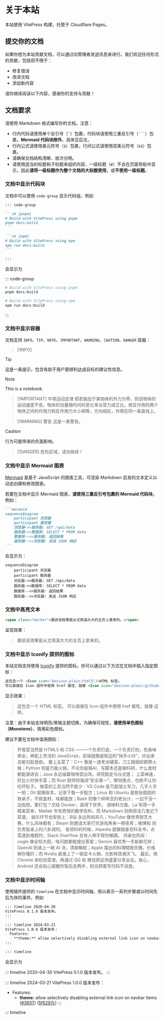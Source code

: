 # 关于本站

本站使用 VitePress 构建，托管于 Cloudflare Pages。

## 提交你的文档

如果你想为本站贡献文档，可以通过向管理者发送讯息来进行。我们欢迎任何形式的贡献，包括但不限于：

- 修复错误
- 改进文档
- 添加新内容

请你继续阅读以下内容，感谢你的支持与贡献！

## 文档要求

请使用 Markdown 格式编写你的文档。注意：

- 行内代码请使用单个反引号（`` ` ``）包裹，代码块请使用三重反引号（` ``` `）包裹。**Mermaid 代码块除外**，具体见后文。
- 行内公式请使用美元符号（`$`）包裹，行间公式请使用双美元符号（`$$`）包裹。
- 请确保文档结构清晰、层次分明。
- 请使用适当的标题和子标题来组织内容，一级标题（`#`）不会在页面导航中显示，因此**请将一级标题作为整个文档的大标题使用**，或**不使用一级标题**。

### 文档中显示代码块

文档中可以使用 `code-group` 显示代码组，例如
````markdown
::: code-group

```sh [pnpm]
# Build with VitePress using pnpm
pnpm docs:build
```

```sh [npm]
# Build with VitePress using npm
npm run docs:build
```

:::
````

会显示为

::: code-group

```sh [pnpm]
# Build with VitePress using pnpm
pnpm docs:build
```

```sh [npm]
# Build with VitePress using npm
npm run docs:build
```

:::

### 文档中显示容器

文档支持 `INFO`、`TIP`、`NOTE`、`IMPORTANT`、`WARNING`、`CAUTION`、`DANGER` 容器：

> [!INFO]

> [!TIP]
> 这是一条提示，包含有助于用户更顺利达成目标的建议性信息。

> [!NOTE]
> This is a notebook.

> [!IMPORTANT] 牛顿运动定律
> 假若施加于某物体的外力为零，则该物体的运动速度不变。物体的动量随时间的变化率与受力成正比。相互作用的两个物体之间的作用力和反作用力大小相等，方向相反，作用在同一条直线上。

> [!WARNING] 警告
> 这是一条警告。

> [!CAUTION]
> 行为可能带来的负面影响。

> [!DANGER]
> 危险区域，请勿继续！

### 文档中显示 Mermaid 图表

[Mermaid](https://mermaid.js.org/) 是基于 JavaScript 的图表工具，可渲染 Markdown 启发的文本定义以动态创建和修改图表。

若要在文档中显示 Mermaid 图表，**请使用三重反引号包裹的 Mermaid 代码块**，例如：

````markdown
```mermaid
sequenceDiagram
    participant 浏览器
    participant 服务器
    浏览器->>服务器: GET /api/data
    服务器->>数据库: SELECT * FROM data
    数据库-->>服务器: 返回结果
    服务器-->>浏览器: 发送 JSON 响应
```
````

会显示为：

```mermaid
sequenceDiagram
    participant 浏览器
    participant 服务器
    浏览器->>服务器: GET /api/data
    服务器->>数据库: SELECT * FROM data
    数据库-->>服务器: 返回结果
    服务器-->>浏览器: 发送 JSON 响应
```

### 文档中高亮文本

```html
<span class="marker">据说该效果是从尤雨溪大大的主页上拿来的。</span>
```

呈现效果：

> <span class="marker">据说该效果是从尤雨溪大大的主页上拿来的。</span>

### 文档中显示 Iconify 提供的图标

本站文档支持使用 [Iconify](https://iconify.design/) 提供的图标。你可以通过以下方式在文档中插入指定图标：

```html
这包含一个 <Icon icon="devicon-plain:html5"/>HTML 标签。
可以直接在 Icon 组件中使用 href 属性，就像 <Icon icon="devicon-plain:githubcodespaces" href="https://github.com/vuejs/vitepress"/> 这样。
```

显示效果：

> 这包含一个 <Icon icon="devicon-plain:html5"/>HTML 标签。
> 可以直接在 Icon 组件中使用 href 属性，就像 <Icon icon="devicon-plain:githubcodespaces" href="https://github.com/vuejs/vitepress"/> 这样。

注意：由于本站支持明亮/黑暗主题切换，为确保可视性，**请使用单色图标（Monotone）**，慎用彩色图标。

建议不要在文档中滥用图标：

> 开胃菜当然是 <Icon icon="fa7-brands:html5" href="https://www.w3.org/html/"/>HTML5 和 <Icon icon="fa7-brands:css" href="https://www.w3.org/Style/CSS/"/>CSS ——一个负责打底，一个负责打扮，色香味俱全，再配上灵活的 <Icon icon="fa7-brands:js-square" href="https://www.javascript.com/"/>JavaScript，前端就像是街边的“快手小炒”，炒出来总能勾起食欲。
> 要上主菜了：<Icon icon="simple-icons:cplusplus"/>C++ 像是一道老派硬菜，刀工精细却颇费火候；<Icon icon="fa7-brands:python" href="https://www.python.org/"/>Python 则是万能火锅，不论你是搞AI、写脚本还是做科研，什么食材都能涮进去；<Icon icon="fa7-brands:java" href="https://www.java.com/"/>Java 永远端着咖啡壶出场，讲究稳定与仪式感；<Icon icon="fa7-brands:golang" href="https://go.dev/"/> 上菜神速，好比小炒快手菜；而 <Icon icon="fa7-brands:rust" href="https://www.rust-lang.org/"/>Rust 厨师则强调“安全第一”，哪怕慢点，也绝不让你吃坏肚子。
> 做菜的工具当然不能少：<Icon icon="devicon-plain:vscode" href="https://code.visualstudio.com/"/>VS Code 是万能瑞士军刀，几乎人手一把；<Icon icon="fa7-brands:git-alt" href="https://git-scm.com/"/>Git 就像账本，记录下每一步配方；<Icon icon="fa7-brands:linux" href="https://www.linux.org/"/>Linux 和 <Icon icon="fa7-brands:ubuntu" href="https://ubuntu.com/"/>Ubuntu 是那张稳固的铁桌子，不挑食材，啥都能放；<Icon icon="devicon-plain:bash" href="https://www.gnu.org/software/bash/"/>Bash 则像个碎碎念的老伙计，一边干活一边抱怨。要打包？交给 <Icon icon="fa7-brands:docker" href="https://www.docker.com/"/>Docker，装得下世界。
> 调味料方面，La<Icon icon="fa7-brands:tex" href="https://www.latex-project.org/"/> 写得一手精美菜单，<Icon icon="devicon-plain:matlab" href="https://www.mathworks.com/products/matlab.html"/>Matlab 专攻奇怪的数学佐料，而 <Icon icon="fa7-brands:markdown" href="https://daringfireball.net/projects/markdown/"/>Markdown 则用简洁几笔记下菜谱。
> 娱乐环节也安排上：<Icon icon="fa7-brands:bilibili" href="https://www.bilibili.com/"/>B站 永远热闹非凡；<Icon icon="fa7-brands:youtube" href="https://www.youtube.com/"/>YouTube 像世界厨艺大赛，什么风味都有；<Icon icon="fa7-brands:steam" href="https://www.steampowered.com/"/>Steam 则邀请大家打完游戏再来一顿夜宵；<Icon icon="fa7-brands:weibo" href="https://www.weibo.com/"/>微博和 <Icon icon="fa7-brands:x-twitter" href="https://x.com/"/> 则负责饭桌上的八卦调剂。
> 查资料的时候，<Icon icon="fa7-brands:wikipedia-w" href="https://www.wikipedia.org/"/>ikipedia 就像随身百科全书，点菜遇到难题时，<Icon icon="fa7-brands:stack-overflow" href="https://stackoverflow.com/"/>Stack Overflow 总有人伸手帮你解围。
> 邻桌也热闹：<Icon icon="fa7-brands:google" href="https://www.google.com/"/>oogle 像全知大厨，啥问题都能搜出答案；<Icon icon="simple-icons:googlegemini" href="https://gemini.google.com/"/>Gemini 喜欢秀一手新鲜花样；<Icon icon="fa7-brands:openai" href="https://openai.com/"/>OpenAI 则递上一碗 AI 汤，清爽解腻；<Icon icon="fa7-brands:apple" href="https://www.apple.com/"/>Apple 摆出的料理精致优雅，价格嘛你懂的；而 <Icon icon="simple-icons:nvidia" href="https://www.nvidia.com/"/>Nvidia 直接上了一锅显卡火锅，光影特效满天飞。
> 最后，用 <Icon icon="fa7-brands:chrome" href="https://www.google.com/chrome/"/>Chrome 来检验菜谱，再通过 <Icon icon="fa7-brands:qq" href="https://www.qq.com/"/>QQ 和 <Icon icon="fa7-brands:weixin" href="https://weixin.qq.com/"/>微信把这场盛宴分享出去。放心，<Icon icon="fa7-brands:android" href="https://www.android.com/"/>Android 还会贴心提醒你饭后走两步，别光顾着写代码不消食。

### 文档中显示时间轴

使用插件提供的 `timeline` 在文档中显示时间轴，用以表示一系列步骤或以时间先后为序的事件。例如
```markdown
::: timeline 2020-04-30
VitePress 0.1.0 版本发布。
:::

::: timeline 2024-03-21
VitePress 1.0.0 版本发布：
- Features:
  - **theme:** allow selectively disabling external link icon on navbar items ([#3607](https://github.com/vuejs/vitepress/issues/3607)) ([5f6297c](https://github.com/vuejs/vitepress/commit/5f6297cb3df98926154235f31570e75820d4ea16))
:::

::: timeline
```
会显示为

::: timeline 2020-04-30
VitePress 0.1.0 版本发布。
:::

::: timeline 2024-03-21
VitePress 1.0.0 版本发布：
- Features:
  - **theme:** allow selectively disabling external link icon on navbar items ([#3607](https://github.com/vuejs/vitepress/issues/3607)) ([5f6297c](https://github.com/vuejs/vitepress/commit/5f6297cb3df98926154235f31570e75820d4ea16))
:::

::: timeline